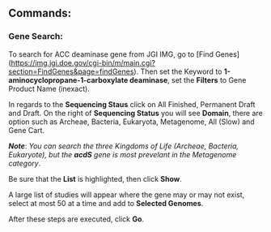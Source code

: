 ## Commands:

### Gene Search:

  To search for ACC deaminase gene from JGI IMG, go to [Find Genes] (https://img.jgi.doe.gov/cgi-bin/m/main.cgi?section=FindGenes&page=findGenes). Then set the Keyword to **1-aminocyclopropane-1-carboxylate deaminase**, set the **Filters** to Gene Product Name (inexact). 
  
  In regards to the **Sequencing Staus** click on All Finished, Permanent Draft and Draft. On the right of **Sequencing Status** you will see **Domain**, there are option such as Archeae, Bacteria, Eukaryota, Metagenome, All (Slow) and Gene Cart.
  
  **_Note_**: _You can search the three Kingdoms of Life (Archeae, Bacteria, Eukaryote), but the **_acdS_** gene is most prevelant in the Metagenome category_.
  
  Be sure that the **List** is highlighted, then click **Show**.
  
  A large list of studies will appear where the gene may or may not exist, select at most 50 at a time and add to **Selected Genomes**.
  
  After these steps are executed, click **Go**.
  
